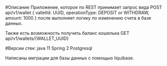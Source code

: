 #Описание
Приложение, которое по REST принимает запрос вида
 POST api/v1/wallet
 {
 valletId: UUID,
 operationType: DEPOSIT or WITHDRAW,
 amount: 1000
 }
 после выполняет логику по изменению счета в базе данных.
 
 Также есть возможность получить баланс кошелька
 GET api/v1/wallets/{WALLET_UUID}

 #Версии
 стек:
 java 11
 Spring 2
 Postgresql
 
 Написаны миграции для базы данных с помощью liquibase.
